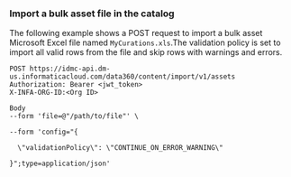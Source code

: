 ### Import a bulk asset file in the catalog

The following example shows a POST request to import a bulk asset Microsoft Excel file named `MyCurations.xls`.The validation policy is set to import all valid rows from the file and skip rows with warnings and errors.

```
POST https://idmc-api.dm-us.informaticacloud.com/data360/content/import/v1/assets
Authorization: Bearer <jwt_token>
X-INFA-ORG-ID:<Org ID>

Body
--form 'file=@"/path/to/file"' \

--form 'config="{

  \"validationPolicy\": \"CONTINUE_ON_ERROR_WARNING\"

}";type=application/json'
```
